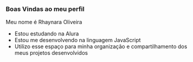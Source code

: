 ### Boas Vindas ao meu perfil 

Meu nome é Rhaynara Oliveira 

- Estou estudando na Alura
- Estou me desenvolvendo na linguagem JavaScript
- Utilizo esse espaço para minha organização e compartilhamento dos meus projetos desenvolvidos
